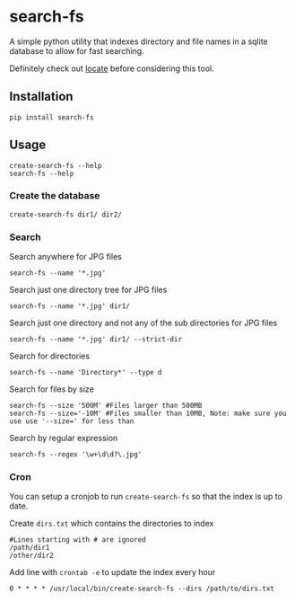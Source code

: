 # search-fs

A simple python utility that indexes directory and file names in a sqlite database to allow for fast searching.

Definitely check out [locate](http://man7.org/linux/man-pages/man1/locate.1.html) before considering this tool.

## Installation

```shell script
pip install search-fs
```

## Usage

```shell script
create-search-fs --help
search-fs --help
```

### Create the database

```shell script
create-search-fs dir1/ dir2/
```

### Search

Search anywhere for JPG files
```shell script
search-fs --name '*.jpg'
```

Search just one directory tree for JPG files
```shell script
search-fs --name '*.jpg' dir1/
```

Search just one directory and not any of the sub directories for JPG files
```shell script
search-fs --name '*.jpg' dir1/ --strict-dir
```

Search for directories
```shell script
search-fs --name 'Directory*' --type d
```

Search for files by size
```shell script
search-fs --size '500M' #Files larger than 500MB
search-fs --size='-10M' #Files smaller than 10MB, Note: make sure you use use '--size=' for less than
```

Search by regular expression
```shell script
search-fs --regex '\w+\d\d?\.jpg'
```

### Cron

You can setup a cronjob to run `create-search-fs` so that the index is up to date.

Create `dirs.txt` which contains the directories to index

```
#Lines starting with # are ignored
/path/dir1
/other/dir2
```

Add line with `crontab -e` to update the index every hour

```shell script
0 * * * * /usr/local/bin/create-search-fs --dirs /path/to/dirs.txt
```
